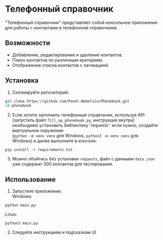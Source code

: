 # Телефонный справочник

"Телефонный справочник" представляет собой консольное приложение для работы с контактами в телефонном справочнике.

## Возможности

- Добавление, редактирование и удаление контактов.
- Поиск контактов по различным критериям.
- Отображение списка контактов с пагинацией.

## Установка

1. Склонируйте репозиторий:
```bash
git clone https://github.com/Pavel-Nebolsin/Phonebook.git
cd phonebook
```
2. Если хотите заполнить телефонный справчоник, используя API (запустить файл `fill_up_phonebook.py`, инструкция внутри) <br>необходимо установить библиотеку 'requests':
если нужно, создайте виртуальное окружение <br>(`python -m venv venv` для Windows, `python3 -m venv venv` для Windows) и далее выполните в консоли:
```
pip install -r requirements.txt
```
3. Можно обойтись без установки `requests`, файл с данными `data.json` уже содержит 300 контактов для тестирования.

## Использование
1. Запустите приложение:<br>
Windows: 
```
python main.py
```
Linux: 
```
python3 main.py
```
2. Следуйте инструкциям и подсказкам UI

